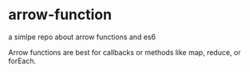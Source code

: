 # arrow-function

a simlpe repo about arrow functions and es6

Arrow functions are best for callbacks or methods like map, reduce, or forEach. 
